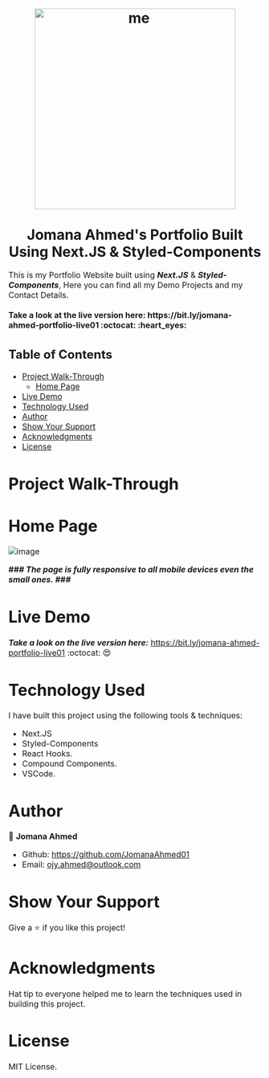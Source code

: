 <h1 align="center">
  <div>
    <img title="me" src="https://user-images.githubusercontent.com/66492958/132073417-edd1701d-73cf-48a0-81a3-172edecf521a.png" alt="me" width="400" />
  </div>
  
  <br>
  Jomana Ahmed's Portfolio Built Using Next.JS & Styled-Components
</h1>

<p><font size="3">
  This is my Portfolio Website built using <strong><em>Next.JS</em></strong> & <strong><em>Styled-Components</em></strong>, Here you can find all my Demo Projects and my Contact Details.
  <br>
  <br>
  <strong> Take a look at the live version here: https://bit.ly/jomana-ahmed-portfolio-live01 :octocat: :heart_eyes:</strong> 
</p>

## Table of Contents

- [Project Walk-Through](#project-walk-through)
  - [Home Page](#home-page)
- [Live Demo](#live-demo)
- [Technology Used](#technology-used)
- [Author](#author)
- [Show Your Support](#show-your-support)
- [Acknowledgments](#acknowledgments)
- [License](#license)




# Project Walk-Through

 # Home Page

<div align="left"><a name="menu"></a>


![image](https://user-images.githubusercontent.com/66492958/132073616-1f6d6c71-fefe-47db-9fe4-533621e4e8f5.png)

***### The page is fully responsive to all mobile devices even the small ones. ###***

# Live Demo 
***Take a look on the live version here:*** https://bit.ly/jomana-ahmed-portfolio-live01 :octocat: :heart_eyes: 


# Technology Used

I have built this project using the following tools & techniques:
- Next.JS
- Styled-Components
- React Hooks.
- Compound Components.
- VSCode.

# Author

👤 **Jomana Ahmed**
- Github: https://github.com/JomanaAhmed01
- Email: ojy.ahmed@outlook.com

# Show Your Support

Give a ⭐️ if you like this project!

# Acknowledgments

Hat tip to everyone helped me to learn the techniques used in building this project.

# License 

MIT License.



